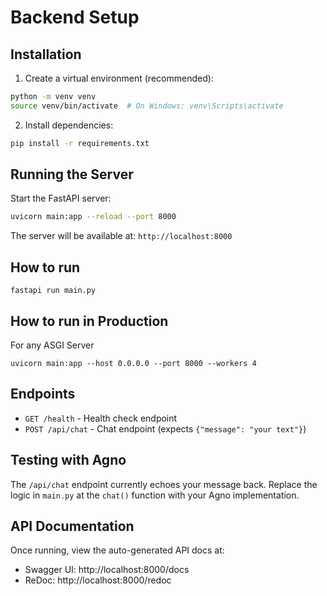 # Backend Setup

## Installation

1. Create a virtual environment (recommended):
```bash
python -m venv venv
source venv/bin/activate  # On Windows: venv\Scripts\activate
```

2. Install dependencies:
```bash
pip install -r requirements.txt
```

## Running the Server

Start the FastAPI server:
```bash
uvicorn main:app --reload --port 8000
```

The server will be available at: `http://localhost:8000`

## How to run
```
fastapi run main.py
```

## How to run in Production
For any ASGI Server
```
uvicorn main:app --host 0.0.0.0 --port 8000 --workers 4
```

## Endpoints

- `GET /health` - Health check endpoint
- `POST /api/chat` - Chat endpoint (expects `{"message": "your text"}`)

## Testing with Agno

The `/api/chat` endpoint currently echoes your message back. Replace the logic in `main.py` at the `chat()` function with your Agno implementation.

## API Documentation

Once running, view the auto-generated API docs at:
- Swagger UI: http://localhost:8000/docs
- ReDoc: http://localhost:8000/redoc
